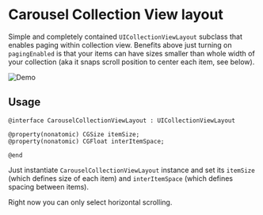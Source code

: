 Carousel Collection View layout
===============================

Simple and completely contained `UICollectionViewLayout` subclass that enables paging within collection view. Benefits above just turning on `pagingEnabled` is that your items can have sizes smaller than whole width of your collection (aka it snaps scroll position to center each item, see below).

![Demo](Demo.gif)

## Usage

```
@interface CarouselCollectionViewLayout : UICollectionViewLayout

@property(nonatomic) CGSize itemSize;
@property(nonatomic) CGFloat interItemSpace;

@end
```

Just instantiate `CarouselCollectionViewLayout` instance and set its `itemSize` (which defines size of each item) and `interItemSpace` (which defines spacing between items).

Right now you can only select horizontal scrolling.
